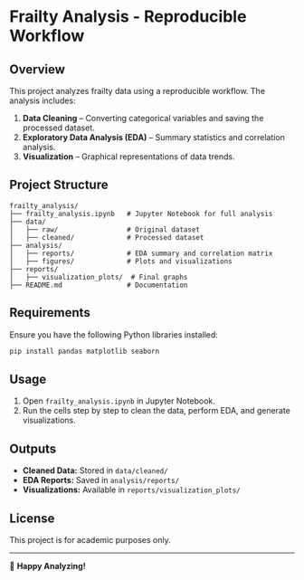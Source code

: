 # Frailty Analysis - Reproducible Workflow

## Overview
This project analyzes frailty data using a reproducible workflow. The analysis includes:
1. **Data Cleaning** – Converting categorical variables and saving the processed dataset.
2. **Exploratory Data Analysis (EDA)** – Summary statistics and correlation analysis.
3. **Visualization** – Graphical representations of data trends.

## Project Structure
```
frailty_analysis/
├── frailty_analysis.ipynb   # Jupyter Notebook for full analysis
├── data/
│   ├── raw/                 # Original dataset
│   ├── cleaned/             # Processed dataset
├── analysis/
│   ├── reports/             # EDA summary and correlation matrix
│   ├── figures/             # Plots and visualizations
├── reports/
│   ├── visualization_plots/  # Final graphs
├── README.md                # Documentation
```

## Requirements
Ensure you have the following Python libraries installed:
```bash
pip install pandas matplotlib seaborn
```

## Usage
1. Open `frailty_analysis.ipynb` in Jupyter Notebook.
2. Run the cells step by step to clean the data, perform EDA, and generate visualizations.

## Outputs
- **Cleaned Data:** Stored in `data/cleaned/`
- **EDA Reports:** Saved in `analysis/reports/`
- **Visualizations:** Available in `reports/visualization_plots/`

## License
This project is for academic purposes only.

---
🚀 **Happy Analyzing!**
